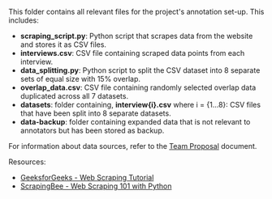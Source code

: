 This folder contains all relevant files for the project's annotation set-up. This includes:
- **scraping_script.py**: Python script that scrapes data from the website and stores it as CSV files.
- **interviews.csv**: CSV file containing scraped data points from each interview.
- **data_splitting.py**: Python script to split the CSV dataset into 8 separate sets of equal size with 15% overlap.
- **overlap_data.csv**: CSV file containing randomly selected overlap data duplicated across all 7 datasets.
- **datasets**: folder containing, **interview{i}.csv** where i = {1...8}: CSV files that have been split into 8 separate datasets.
- **data-backup**: folder containing expanded data that is not relevant to annotators but has been stored as backup.

For information about data sources, refer to the [Team Proposal](https://github.com/SumanyaG/4NL3-Sentiment-and-Focus-Analysts/blob/main/Project_Proposal/TeamProposal.pdf) document.

Resources:
- [GeeksforGeeks - Web Scraping Tutorial](https://www.geeksforgeeks.org/python-web-scraping-tutorial/)
- [ScrapingBee - Web Scraping 101 with Python](https://www.scrapingbee.com/blog/web-scraping-101-with-python/)